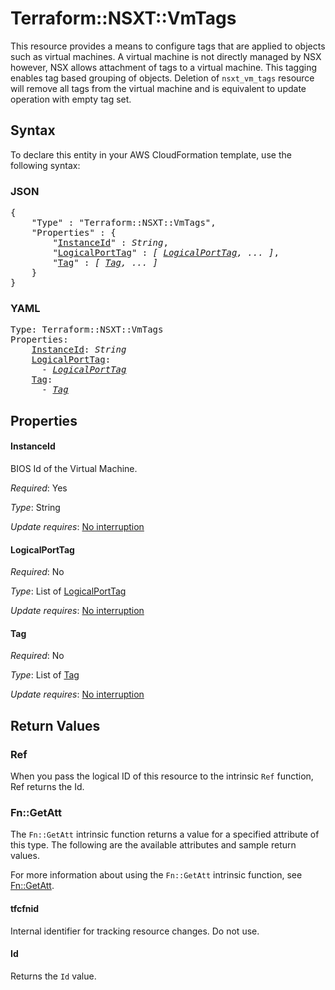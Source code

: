 # Terraform::NSXT::VmTags

This resource provides a means to configure tags that are applied to objects such as virtual machines. A virtual machine is not directly managed by NSX however, NSX allows attachment of tags to a virtual machine. This tagging enables tag based grouping of objects. Deletion of `nsxt_vm_tags` resource will remove all tags from the virtual machine and is equivalent to update operation with empty tag set.

## Syntax

To declare this entity in your AWS CloudFormation template, use the following syntax:

### JSON

<pre>
{
    "Type" : "Terraform::NSXT::VmTags",
    "Properties" : {
        "<a href="#instanceid" title="InstanceId">InstanceId</a>" : <i>String</i>,
        "<a href="#logicalporttag" title="LogicalPortTag">LogicalPortTag</a>" : <i>[ <a href="logicalporttag.md">LogicalPortTag</a>, ... ]</i>,
        "<a href="#tag" title="Tag">Tag</a>" : <i>[ <a href="tag.md">Tag</a>, ... ]</i>
    }
}
</pre>

### YAML

<pre>
Type: Terraform::NSXT::VmTags
Properties:
    <a href="#instanceid" title="InstanceId">InstanceId</a>: <i>String</i>
    <a href="#logicalporttag" title="LogicalPortTag">LogicalPortTag</a>: <i>
      - <a href="logicalporttag.md">LogicalPortTag</a></i>
    <a href="#tag" title="Tag">Tag</a>: <i>
      - <a href="tag.md">Tag</a></i>
</pre>

## Properties

#### InstanceId

BIOS Id of the Virtual Machine.

_Required_: Yes

_Type_: String

_Update requires_: [No interruption](https://docs.aws.amazon.com/AWSCloudFormation/latest/UserGuide/using-cfn-updating-stacks-update-behaviors.html#update-no-interrupt)

#### LogicalPortTag

_Required_: No

_Type_: List of <a href="logicalporttag.md">LogicalPortTag</a>

_Update requires_: [No interruption](https://docs.aws.amazon.com/AWSCloudFormation/latest/UserGuide/using-cfn-updating-stacks-update-behaviors.html#update-no-interrupt)

#### Tag

_Required_: No

_Type_: List of <a href="tag.md">Tag</a>

_Update requires_: [No interruption](https://docs.aws.amazon.com/AWSCloudFormation/latest/UserGuide/using-cfn-updating-stacks-update-behaviors.html#update-no-interrupt)

## Return Values

### Ref

When you pass the logical ID of this resource to the intrinsic `Ref` function, Ref returns the Id.

### Fn::GetAtt

The `Fn::GetAtt` intrinsic function returns a value for a specified attribute of this type. The following are the available attributes and sample return values.

For more information about using the `Fn::GetAtt` intrinsic function, see [Fn::GetAtt](https://docs.aws.amazon.com/AWSCloudFormation/latest/UserGuide/intrinsic-function-reference-getatt.html).

#### tfcfnid

Internal identifier for tracking resource changes. Do not use.

#### Id

Returns the <code>Id</code> value.

